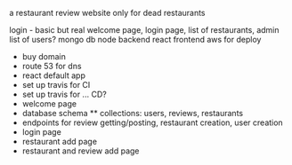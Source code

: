 a restaurant review website only for dead restaurants

login - basic but real
welcome page, login page, list of restaurants, admin list of users?
mongo db
node backend
react frontend
aws for deploy

* buy domain
* route 53 for dns
* react default app
* set up travis for CI
* set up travis for ... CD?
* welcome page
* database schema
** collections: users, reviews, restaurants
* endpoints for review getting/posting, restaurant creation, user creation
* login page
* restaurant add page
* restaurant and review add page
